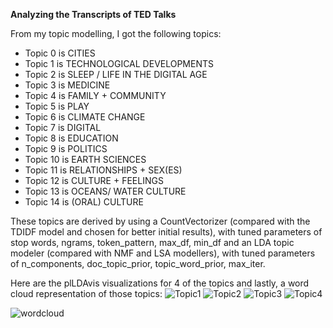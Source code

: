 **Analyzing the Transcripts of TED Talks**

From my topic modelling, I got the following topics: 
- Topic 0 is CITIES 
- Topic 1 is TECHNOLOGICAL DEVELOPMENTS
- Topic 2 is SLEEP / LIFE IN THE DIGITAL AGE
- Topic 3 is MEDICINE
- Topic 4 is FAMILY + COMMUNITY
- Topic 5 is PLAY
- Topic 6 is CLIMATE CHANGE
- Topic 7 is DIGITAL
- Topic 8 is EDUCATION
- Topic 9 is POLITICS
- Topic 10 is EARTH SCIENCES
- Topic 11 is RELATIONSHIPS + SEX(ES)
- Topic 12 is CULTURE + FEELINGS
- Topic 13 is OCEANS/ WATER CULTURE
- Topic 14 is (ORAL) CULTURE

These topics are derived by using a CountVectorizer (compared with the TDIDF model and chosen for better initial results), with tuned parameters of 
stop words, ngrams, token_pattern, max_df, min_df and an LDA topic modeler (compared with NMF and LSA modellers), with tuned parameters of n_components, doc_topic_prior, topic_word_prior, max_iter. 

Here are the plLDAvis visualizations for 4 of the topics and lastly, a word cloud representation of those topics: 
![Topic1](https://user-images.githubusercontent.com/81533137/140824744-2eac1dc8-9ddd-45c3-b6b6-073802281242.png)
![Topic2](https://user-images.githubusercontent.com/81533137/140824749-13359a14-f793-497e-bcf0-6138ff3916e0.png)
![Topic3](https://user-images.githubusercontent.com/81533137/140824753-bbe2f111-4fc8-49d2-88e5-b042d9941002.png)
![Topic4](https://user-images.githubusercontent.com/81533137/140824756-5d006358-f047-4e90-a6f2-52bd80415899.png)

![wordcloud](https://user-images.githubusercontent.com/81533137/140825607-010c8f51-3c35-4d9a-bfe4-794d40af6c00.png)
